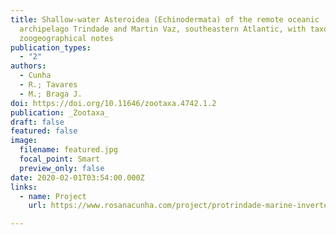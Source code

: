 ```yaml
---
title: Shallow-water Asteroidea (Echinodermata) of the remote oceanic
  archipelago Trindade and Martin Vaz, southeastern Atlantic, with taxonomic and
  zoogeographical notes
publication_types:
  - "2"
authors:
  - Cunha
  - R.; Tavares
  - M.; Braga J.
doi: https://doi.org/10.11646/zootaxa.4742.1.2
publication: _Zootaxa_
draft: false
featured: false
image:
  filename: featured.jpg
  focal_point: Smart
  preview_only: false
date: 2020-02-01T03:54:00.000Z
links:
  - name: Project
    url: https://www.rosanacunha.com/project/protrindade-marine-invertebrate-project/

---
```

